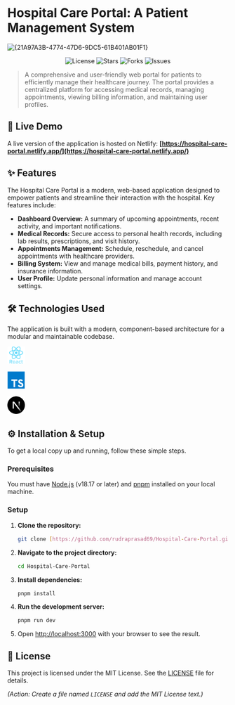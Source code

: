 # Hospital Care Portal: A Patient Management System

<img width="960" height="540" alt="{21A97A3B-4774-47D6-9DC5-61B401AB01F1}" src="https://github.com/user-attachments/assets/a6b00786-8040-4279-9dc7-69c32d9500d4" /> 


<p align="center">
  <img src="https://img.shields.io/github/license/rudraprasad69/Hospital-Care-Portal" alt="License">
  <img src="https://img.shields.io/github/stars/rudraprasad69/Hospital-Care-Portal" alt="Stars">
  <img src="https://img.shields.io/github/forks/rudraprasad69/Hospital-Care-Portal" alt="Forks">
  <img src="https://img.shields.io/github/issues/rudraprasad69/Hospital-Care-Portal" alt="Issues">
</p>

> A comprehensive and user-friendly web portal for patients to efficiently manage their healthcare journey. The portal provides a centralized platform for accessing medical records, managing appointments, viewing billing information, and maintaining user profiles.

## 🚀 Live Demo

A live version of the application is hosted on Netlify:
**[https://hospital-care-portal.netlify.app/](https://hospital-care-portal.netlify.app/)** 

## ✨ Features

The Hospital Care Portal is a modern, web-based application designed to empower patients and streamline their interaction with the hospital. Key features include:

-   **Dashboard Overview:** A summary of upcoming appointments, recent activity, and important notifications.
-   **Medical Records:** Secure access to personal health records, including lab results, prescriptions, and visit history.
-   **Appointments Management:** Schedule, reschedule, and cancel appointments with healthcare providers.
-   **Billing System:** View and manage medical bills, payment history, and insurance information.
-   **User Profile:** Update personal information and manage account settings.


## 🛠️ Technologies Used

The application is built with a modern, component-based architecture for a modular and maintainable codebase.

<p align="left">
  <a href="https://reactjs.org/" target="_blank" rel="noreferrer"> <img src="https://raw.githubusercontent.com/devicons/devicon/master/icons/react/react-original-wordmark.svg" alt="react" width="40" height="40"/> </a>
  
  <a href="https://www.typescriptlang.org/" target="_blank" rel="noreferrer"> <img src="https://raw.githubusercontent.com/devicons/devicon/master/icons/typescript/typescript-original.svg" alt="typescript" width="40" height="40"/> </a>
 
<a href="https://nextjs.org/" target="_blank" rel="noreferrer">
  <img src="https://raw.githubusercontent.com/devicons/devicon/master/icons/nextjs/nextjs-original.svg" alt="nextjs" width="40" height="40"/>
</a>
</p>

## ⚙️ Installation & Setup

To get a local copy up and running, follow these simple steps.

### Prerequisites

You must have [Node.js](https://nodejs.org/en/) (v18.17 or later) and [pnpm](https://pnpm.io/installation) installed on your local machine.

### Setup

1.  **Clone the repository:**
    ```bash
    git clone [https://github.com/rudraprasad69/Hospital-Care-Portal.git](https://github.com/rudraprasad69/Hospital-Care-Portal.git)
    ```

2.  **Navigate to the project directory:**
    ```bash
    cd Hospital-Care-Portal
    ```

3.  **Install dependencies:**
    ```bash
    pnpm install
    ```

4.  **Run the development server:**
    ```bash
    pnpm run dev
    ```

5.  Open [http://localhost:3000](http://localhost:3000) with your browser to see the result.

## 📝 License

This project is licensed under the MIT License. See the [LICENSE](LICENSE) file for details.

*(Action: Create a file named `LICENSE` and add the MIT License text.)*

